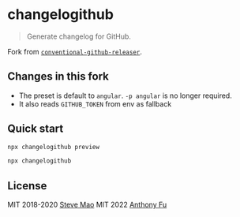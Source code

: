 # changelogithub

> Generate changelog for GitHub.

Fork from [`conventional-github-releaser`](https://github.com/conventional-changelog/releaser-tools/tree/master/packages/conventional-github-releaser).

## Changes in this fork

- The preset is default to `angular`. `-p angular` is no longer required.
- It also reads `GITHUB_TOKEN` from env as fallback

## Quick start

```sh
npx changelogithub preview
```

```sh
npx changelogithub
```

## License

MIT 2018-2020 [Steve Mao](https://github.com/stevemao)
MIT 2022 [Anthony Fu](https://github.com/antfu)

